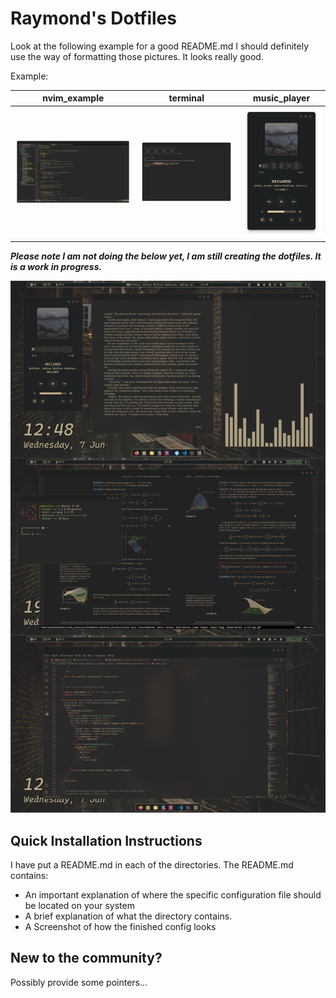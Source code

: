 # Raymond's Dotfiles
Look at the following example for a good README.md
I should definitely use the way of formatting those pictures. It looks really good.

Example:

|nvim_example|terminal|music_player|
|--|--|--|
|![img](previews/nvim_example.png)|![img](previews/terminal_example.png)|![img](previews/music_player_example_01.png)|

***Please note I am not doing the below yet, I am still creating the dotfiles. It is a work in progress.***

![preview](previews/Preview.png)

## Quick Installation Instructions
I have put a README.md in each of the directories. 
The README.md contains:
- An important explanation of where the specific configuration file should be 
located on your system
- A brief explanation of what the directory contains.
- A Screenshot of how the finished config looks

## New to the community?
Possibly provide some pointers...
